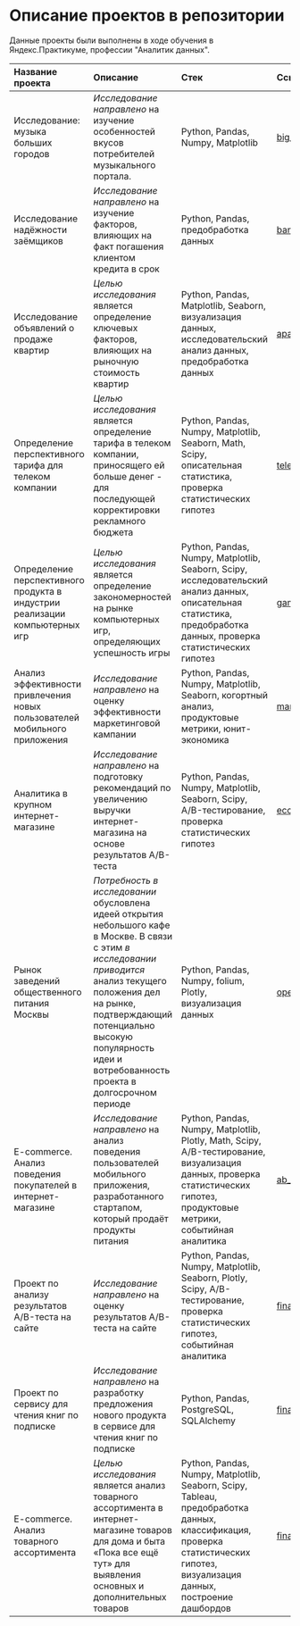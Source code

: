 # Описание проектов в репозитории
Данные проекты были выполнены в ходе обучения в Яндекс.Практикуме, профессии "Аналитик данных".

| Название проекта | Описание |	Стек | Ссылка |
| :--------------- | :------- | :------------------- | :----- |
| Исследование: музыка больших городов | *Исследование направлено* на изучение особенностей вкусов потребителей музыкального портала. | Python, Pandas, Numpy, Matplotlib | [big_cities_music][1] | 
| Исследование надёжности заёмщиков | *Исследование направлено* на изучение факторов, влияющих на факт погашения клиентом кредита в срок | Python, Pandas, предобработка данных | [bank_clients][2] |
| Исследование объявлений о продаже квартир | *Целью исследования* является определение ключевых факторов, влияющих на рыночную стоимость квартир | Python, Pandas, Matplotlib, Seaborn, визуализация данных, исследовательский анализ данных, предобработка данных | [apartments_project][3] |
| Определение перспективного тарифа для телеком компании | *Целью исследования* является определение тарифа в телеком компании, приносящего ей больше денег - для последующей корректировки рекламного бюджета | Python, Pandas, Numpy, Matplotlib, Seaborn, Math, Scipy, описательная статистика, проверка статистических гипотез | [telecom_project][4] |
| Определение перспективного продукта в индустрии реализации компьютерных игр | *Целью исследования* является определение закономерностей на рынке компьютерных игр, определяющих успешность игры | Python, Pandas, Numpy, Matplotlib, Seaborn, Scipy, исследовательский анализ данных, описательная статистика, предобработка данных, проверка статистических гипотез | [games_project][5] |
| Анализ эффективности привлечения новых пользователей мобильного приложения | *Исследование направлено* на оценку эффективности маркетинговой кампании | Python, Pandas, Numpy, Matplotlib, Seaborn, когортный анализ, продуктовые метрики, юнит-экономика | [marketing_project][7] |
| Аналитика в крупном интернет-магазине | *Исследование направлено* на подготовку рекомендаций по увеличению выручки интернет-магазина на основе результатов A/B-теста | Python, Pandas, Numpy, Matplotlib, Seaborn, Scipy, A/B-тестирование, проверка статистических гипотез | [ecommerce_project][8] |
| Рынок заведений общественного питания Москвы | *Потребность в исследовании* обусловлена идеей открытия небольшого кафе в Москве. В связи с этим *в исследовании приводится* анализ текущего положения дел на рынке, подтверждающий потенциально высокую популярность идеи и вотребованность проекта в долгосрочном периоде | Python, Pandas, Numpy, folium, Plotly, визуализация данных | [open_restaurant][9] |
| E-commerce. Анализ поведения покупателей в интернет-магазине | *Исследование направлено* на анализ поведения пользователей мобильного приложения, разработанного стартапом, который продаёт продукты питания | Python, Pandas, Numpy, Matplotlib, Plotly, Math, Scipy, A/B-тестирование, визуализация данных, проверка статистических гипотез, продуктовые метрики, событийная аналитика | [ab_hypothesis][10] |
| Проект по анализу результатов A/B-теста на сайте | *Исследование направлено* на оценку результатов A/B-теста на сайте | Python, Pandas, Numpy, Matplotlib, Seaborn, Plotly, Scipy, A/B-тестирование, проверка статистических гипотез, событийная аналитика | [final_ab][13] |
| Проект по сервису для чтения книг по подписке | *Исследование направлено* на разработку предложения нового продукта в сервисе для чтения книг по подписке | Python, Pandas, PostgreSQL, SQLAlchemy | [final_sql][14] |
| E-commerce. Анализ товарного ассортимента | *Целью исследования* является анализ товарного ассортимента в интернет-магазине товаров для дома и быта «Пока все ещё тут» для выявления основных и дополнительных товаров | Python, Pandas, Numpy, Matplotlib, Seaborn, Scipy, Tableau, предобработка данных, классификация, проверка статистических гипотез, визуализация данных, построение дашбордов | [final_ecommerce][15]

[1]:https://github.com/mchashchukhin/praktikum/tree/main/big_cities_music
[2]:https://github.com/mchashchukhin/praktikum/tree/main/bank_clients
[3]:https://github.com/mchashchukhin/praktikum/tree/main/apartments_project
[4]:https://github.com/mchashchukhin/praktikum/tree/main/telecom_project
[5]:https://github.com/mchashchukhin/praktikum/tree/main/games_project
[7]:https://github.com/mchashchukhin/praktikum/tree/main/marketing_project
[8]:https://github.com/mchashchukhin/praktikum/tree/main/ecommerce_project
[9]:https://github.com/mchashchukhin/praktikum/tree/main/open_restaurant
[10]:https://github.com/mchashchukhin/praktikum/tree/main/ab_hypothesis
[13]:https://github.com/mchashchukhin/praktikum/tree/main/final_ab
[14]:https://github.com/mchashchukhin/praktikum/tree/main/final_sql
[15]:https://github.com/mchashchukhin/praktikum/tree/main/final_ecommerce
